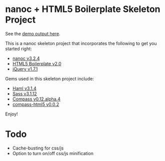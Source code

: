 nanoc + HTML5 Boilerplate Skeleton Project
==========================================

See the [demo output here](http://jingoro.github.com/nanoc-html5boilerplate/).

This is a nanoc skeleton project that incorporates the following to get you started right:

- [nanoc v3.2.4](http://nanoc.stoneship.org/)
- [HTML5 Boilerplate v2.0](http://html5boilerplate.com/)
- [jQuery v1.7.1](http://jquery.com/)

Gems used in this skeleton project include:

- [Haml v3.1.4](http://haml-lang.com/)
- [Sass v3.1.12](http://sass-lang.com/)
- [Compass v0.12.alpha.4](http://compass-style.org/)
- [compass-html5 v0.0.2](https://github.com/sporkd/compass-h5bp)

Enjoy!

# Todo

- Cache-busting for css/js
- Option to turn on/off css/js minification
